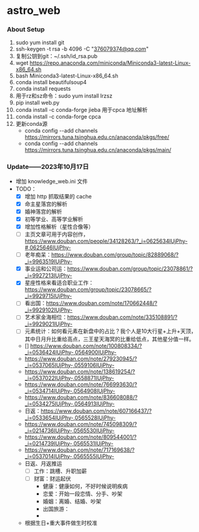 # astro_web

### About Setup
1. sudo yum install git
2. ssh-keygen -t rsa -b 4096 -C "376079374@qq.com"
3. 复制公钥到git：~/.ssh/id_rsa.pub
4. wget https://repo.anaconda.com/miniconda/Miniconda3-latest-Linux-x86_64.sh
5. bash Miniconda3-latest-Linux-x86_64.sh
6. conda install beautifulsoup4
7. conda install requests
8. 用于rz和sz命令：sudo yum install lrzsz
9. pip install web.py
10. conda install -c conda-forge jieba 用于cpca 地址解析
11. conda install -c conda-forge cpca
12. 更新conda源
    - conda config --add channels https://mirrors.tuna.tsinghua.edu.cn/anaconda/pkgs/free/
    - conda config --add channels https://mirrors.tuna.tsinghua.edu.cn/anaconda/pkgs/main/


### Update——2023年10月17日
 - 增加 knowledge_web.ini 文件
 - TODO：
   + [x] 增加 http 抓取结果的 cache
   + [x] 命主星落宫的解析
   + [x] 婚神落宫的解析
   + [x] 初等学业、高等学业解析
   + [x] 增加性格解析（星性合像等）
   + [ ] 主页文章可用于内容创作，https://www.douban.com/people/34128263/?_i=0625634IUjPhy-#,0625646IUjPhy-
   + [ ] 老年痴呆：https://www.douban.com/group/topic/82889068/?_i=9963519IUjPhy-
   + [x] 事业运和公司运：https://www.douban.com/group/topic/23078861/?_i=9927213IUjPhy-
   + [x] 星座性格来看适合职业工作：https://www.douban.com/group/topic/23078665/?_i=9929715IUjPhy-
   + [ ] 看出国：https://www.douban.com/note/170662448/?_i=9929102IUjPhy-
   + [ ] 艺术家金海相位：https://www.douban.com/note/335108891/?_i=9929021IUjPhy-
   + [ ] 元素统计：如何看元素在新盘中的占比？我个人是10大行星+上升+天顶，其中日月升比重给高点，三王星天海冥的比重给低点，其他星分值一样。
   - [] https://www.douban.com/note/100808334/?_i=0536424IUjPhy-,0564900IUjPhy-
   - https://www.douban.com/note/279230945/?_i=0537065IUjPhy-,0559106IUjPhy-
   - https://www.douban.com/note/138619254/?_i=0537022IUjPhy-,0558871IUjPhy-
   - https://www.douban.com/note/766993630/?_i=0534714IUjPhy-,0564908IUjPhy-
   - https://www.douban.com/note/836608088/?_i=0534275IUjPhy-,0564913IUjPhy-
   - 日返：https://www.douban.com/note/607166437/?_i=0533654IUjPhy-,0565528IUjPhy-
   - https://www.douban.com/note/745098309/?_i=0214736IUjPhy-,0565530IUjPhy-
   - https://www.douban.com/note/809544001/?_i=0214739IUjPhy-,0565531IUjPhy-
   - https://www.douban.com/note/717169638/?_i=0537014IUjPhy-,0565555IUjPhy-
   - 日返、月返推运
     - [ ] 工作：跳槽、升职加薪
     - [ ] 财富：财运起伏
       - 健康：健康如何，不好时候说明疾病
       - 恋爱：开始一段恋情、分手、吵架
       - 婚姻：离婚、结婚、吵架
       - 出国旅游：
       - 
   - 根据生日+重大事件做生时校准
